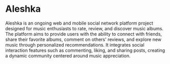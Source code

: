 
# Aleshka

Aleshka is an ongoing web and mobile social network 
platform project designed for music enthusiasts to rate, 
review, and discover music albums. The platform aims to 
provide users with the ability to connect with friends, 
share their favorite albums, comment on others' reviews, 
and explore new music through personalized recommendations. 
It integrates social interaction features such as commenting, 
liking, and sharing posts, creating a dynamic community 
centered around music appreciation.

